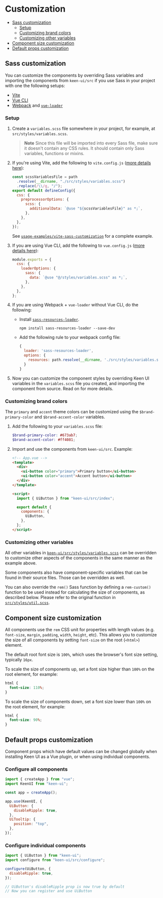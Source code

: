 # Customization

- [Sass customization](#sass-customization)
  - [Setup](#setup)
  - [Customizing brand colors](#customizing-brand-colors)
  - [Customizing other variables](#customizing-other-variables)
- [Component size customization](#component-size-customization)
- [Default props customization](#default-props-customization)

## Sass customization

You can customize the components by overriding Sass variables and importing the components from `keen-ui/src` if you use Sass in your project with one the following setups:

- [Vite](https://vitejs.dev)
- [Vue CLI](https://cli.vuejs.org/)
- [Webpack](https://webpack.js.org) and [`vue-loader`](https://github.com/vuejs/vue-loader)

### Setup

1. Create a `variables.scss` file somewhere in your project, for example, at `src/styles/variables.scss`.

   > **Note**
   > Since this file will be imported into every Sass file, make sure it doesn't contain any CSS rules. It should contain only Sass variables, functions or mixins.

2. If you're using Vite, add the following to `vite.config.js` ([more details here](https://vitejs.dev/config/shared-options.html#css-preprocessoroptions)):

   ```js
   const scssVariablesFile = path
     .resolve(__dirname, "./src/styles/variables.scss")
     .replace(/\\/g, "/");
   export default defineConfig({
     css: {
       preprocessorOptions: {
         scss: {
           additionalData: `@use "${scssVariablesFile}" as *;`,
         },
       },
     },
   });
   ```

   See [`usage-examples/vite-sass-customization`](./usage-examples/vite-sass-customization) for a complete example.

3. If you are using Vue CLI, add the following to `vue.config.js` ([more details here](https://cli.vuejs.org/guide/css.html#passing-options-to-pre-processor-loaders)):

   ```js
   module.exports = {
     css: {
       loaderOptions: {
         sass: {
           data: `@use "@/styles/variables.scss" as *;`,
         },
       },
     },
   };
   ```

4. If you are using Webpack + `vue-loader` without Vue CLI, do the following:

   - Install [`sass-resources-loader`](https://github.com/shakacode/sass-resources-loader).

     ```
     npm install sass-resources-loader --save-dev
     ```

   - Add the following rule to your webpack config file:

     ```js
     {
       loader: 'sass-resources-loader',
       options: {
         resources: path.resolve(__dirname, './src/styles/variables.scss')
       }
     }
     ```

5. Now you can customize the component styles by overriding Keen UI variables in the `variables.scss` file you created, and importing the component from source. Read on for more details.

### Customizing brand colors

The `primary` and `accent` theme colors can be customized using the `$brand-primary-color` and `$brand-accent-color` variables.

1. Add the following to your `variables.scss` file:

   ```scss
   $brand-primary-color: #673ab7;
   $brand-accent-color: #ff4081;
   ```

2. Import and use the components from `keen-ui/src`. Example:

   ```html
   <!-- App.vue -->
   <template>
     <div>
       <ui-button color="primary">Primary button</ui-button>
       <ui-button color="accent">Accent button</ui-button>
     </div>
   </template>

   <script>
     import { UiButton } from "keen-ui/src/index";

     export default {
       components: {
         UiButton,
       },
     };
   </script>
   ```

### Customizing other variables

All other variables in [`keen-ui/src/styles/variables.scss`](./src/styles/variables.scss) can be overridden to customize other aspects of the components in the same manner as the example above.

Some components also have component-specific variables that can be found in their source files. Those can be overridden as well.

You can also override the `rem()` Sass function by defining a `rem-custom()` function to be used instead for calculating the size of components, as described below. Please refer to the original function in [`src/styles/util.scss`](./src/styles/util.scss).

## Component size customization

All components use the `rem` CSS unit for properties with length values (e.g. `font-size`, `margin`, `padding`, `width`, `height`, etc). This allows you to customize the size of all components by setting `font-size` on the root (`<html>`) element.

The default root font size is `100%`, which uses the browser's font size setting, typically `16px`.

To scale the size of components up, set a font size higher than `100%` on the root element, for example:

```css
html {
  font-size: 110%;
}
```

To scale the size of components down, set a font size lower than `100%` on the root element, for example:

```css
html {
  font-size: 90%;
}
```

## Default props customization

Component props which have default values can be changed globally when installing Keen UI as a Vue plugin, or when using individual components.

### Configure all components

```js
import { createApp } from "vue";
import KeenUI from "keen-ui";

const app = createApp();

app.use(KeenUI, {
  UiButton: {
    disableRipple: true,
  },
  UiTooltip: {
    position: "top",
  },
});
```

### Configure individual components

```js
import { UiButton } from "keen-ui";
import configure from "keen-ui/src/configure";

configure(UiButton, {
  disableRipple: true,
});

// UiButton's disableRipple prop is now true by default
// Now you can register and use UiButton
```
